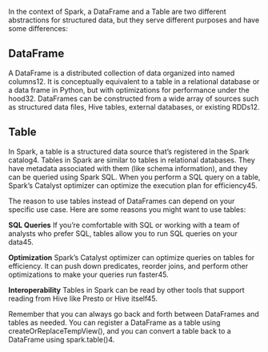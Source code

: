 In the context of Spark, a DataFrame and a Table are two different abstractions for structured data, but they serve different purposes and have some differences:

## DataFrame
A DataFrame is a distributed collection of data organized into named columns12. It is conceptually equivalent to a table in a relational database or a data frame in Python, but with optimizations for performance under the hood32. DataFrames can be constructed from a wide array of sources such as structured data files, Hive tables, external databases, or existing RDDs12.

## Table
In Spark, a table is a structured data source that’s registered in the Spark catalog4. Tables in Spark are similar to tables in relational databases. They have metadata associated with them (like schema information), and they can be queried using Spark SQL. When you perform a SQL query on a table, Spark’s Catalyst optimizer can optimize the execution plan for efficiency45.

The reason to use tables instead of DataFrames can depend on your specific use case. Here are some reasons you might want to use tables:

**SQL Queries**
If you’re comfortable with SQL or working with a team of analysts who prefer SQL, tables allow you to run SQL queries on your data45.

**Optimization**
Spark’s Catalyst optimizer can optimize queries on tables for efficiency. It can push down predicates, reorder joins, and perform other optimizations to make your queries run faster45.

**Interoperability**
Tables in Spark can be read by other tools that support reading from Hive like Presto or Hive itself45.

Remember that you can always go back and forth between DataFrames and tables as needed. You can register a DataFrame as a table using createOrReplaceTempView(), and you can convert a table back to a DataFrame using spark.table()4.